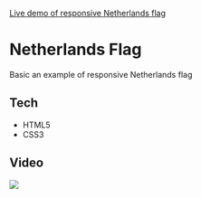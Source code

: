 [Live demo of responsive Netherlands flag](https://ardayuksel.github.io/netherlands-flag/)
# Netherlands Flag
Basic an example of responsive Netherlands flag
## Tech
- HTML5
- CSS3
## Video
![](https://user-images.githubusercontent.com/22565318/116867193-5711b100-ac15-11eb-93b8-7e2b34381ad6.gif)
